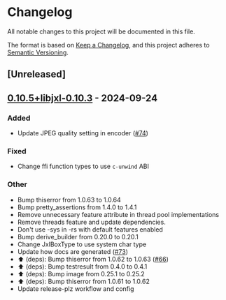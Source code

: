 # Changelog

All notable changes to this project will be documented in this file.

The format is based on [Keep a Changelog](https://keepachangelog.com/en/1.0.0/),
and this project adheres to [Semantic Versioning](https://semver.org/spec/v2.0.0.html).

## [Unreleased]

## [0.10.5+libjxl-0.10.3](https://github.com/inflation/jpegxl-rs/compare/jpegxl-rs-v0.10.4+libjxl-0.10.3...jpegxl-rs-v0.10.5+libjxl-0.10.3) - 2024-09-24

### Added

- Update JPEG quality setting in encoder ([#74](https://github.com/inflation/jpegxl-rs/pull/74))

### Fixed

- Change ffi function types to use `c-unwind` ABI

### Other

- Bump thiserror from 1.0.63 to 1.0.64
- Bump pretty_assertions from 1.4.0 to 1.4.1
- Remove unnecessary feature attribute in thread pool implementations
- Remove threads feature and update dependencies.
- Don't use -sys in -rs with default features enabled
- Bump derive_builder from 0.20.0 to 0.20.1
- Change JxlBoxType to use system char type
- Update how docs are generated ([#73](https://github.com/inflation/jpegxl-rs/pull/73))
- ⬆️ (deps): Bump thiserror from 1.0.62 to 1.0.63 ([#66](https://github.com/inflation/jpegxl-rs/pull/66))
- :arrow_up: (deps): Bump testresult from 0.4.0 to 0.4.1
- :arrow_up: (deps): Bump image from 0.25.1 to 0.25.2
- :arrow_up: (deps): Bump thiserror from 1.0.61 to 1.0.62
- Update release-plz workflow and config

